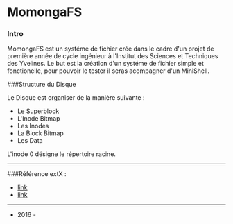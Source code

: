 MomongaFS
=========
### Intro

MomongaFS est un systéme de fichier crée dans le cadre d'un projet de première année de cycle ingénieur à l'Institut des Sciences et Techniques des Yvelines.
Le but est la création d'un systéme de fichier simple et fonctionelle, pour pouvoir le tester il seras acompagner d'un MiniShell.

###Structure du Disque

Le Disque est organiser de la manière suivante :

* Le Superblock
* L'Inode Bitmap
* Les Inodes
* La Block Bitmap
* Les Data

L'inode 0 désigne le répertoire racine.

---

###Référence
extX :
* [link](https://www.fbi.h-da.de/fileadmin/personal/h.baier/Lectures-winter-11/WS-11-Forensics/vorlesung_forensik_ws11-12_kap07-ext-handout.pdf)
* [link](http://www.nongnu.org/ext2-doc/ext2.html#DISK-ORGANISATION)


---

- 2016 -



